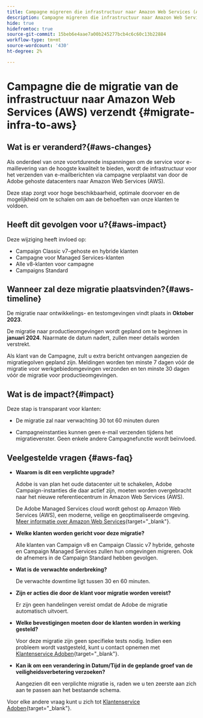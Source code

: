 ```yaml
---
title: Campagne migreren die infrastructuur naar Amazon Web Services (AWS) verzendt
description: Campagne migreren die infrastructuur naar Amazon Web Services (AWS) verzendt
hide: true
hidefromtoc: true
source-git-commit: 15beb6e4aae7a00b245277bcb4c6c60c13b22884
workflow-type: tm+mt
source-wordcount: '430'
ht-degree: 2%

---
```



# Campagne die de migratie van de infrastructuur naar Amazon Web Services (AWS) verzendt {#migrate-infra-to-aws}

## Wat is er veranderd?{#aws-changes}

Als onderdeel van onze voortdurende inspanningen om de service voor e-maillevering van de hoogste kwaliteit te bieden, wordt de infrastructuur voor het verzenden van e-mailberichten via campagne verplaatst van door de Adobe gehoste datacenters naar Amazon Web Services (AWS).

Deze stap zorgt voor hoge beschikbaarheid, optimale doorvoer en de mogelijkheid om te schalen om aan de behoeften van onze klanten te voldoen.

## Heeft dit gevolgen voor u?{#aws-impact}

Deze wijziging heeft invloed op:

* Campaign Classic v7-gehoste en hybride klanten
* Campagne voor Managed Services-klanten
* Alle v8-klanten voor campagne
* Campaigns Standard

## Wanneer zal deze migratie plaatsvinden?{#aws-timeline}

De migratie naar ontwikkelings- en testomgevingen vindt plaats in **Oktober 2023**.

De migratie naar productieomgevingen wordt gepland om te beginnen in **januari 2024**. Naarmate de datum nadert, zullen meer details worden verstrekt.

Als klant van de Campagne, zult u extra bericht ontvangen aangezien de migratiegolven gepland zijn. Meldingen worden ten minste 7 dagen vóór de migratie voor werkgebiedomgevingen verzonden en ten minste 30 dagen vóór de migratie voor productieomgevingen.

## Wat is de impact?{#impact}

Deze stap is transparant voor klanten:

* De migratie zal naar verwachting 30 tot 60 minuten duren

* Campagneinstanties kunnen geen e-mail verzenden tijdens het migratievenster. Geen enkele andere Campagnefunctie wordt beïnvloed.


## Veelgestelde vragen {#aws-faq}

* **Waarom is dit een verplichte upgrade?**

  Adobe is van plan het oude datacenter uit te schakelen, Adobe Campaign-instanties die daar actief zijn, moeten worden overgebracht naar het nieuwe referentiecentrum in Amazon Web Services (AWS).

  De Adobe Managed Services cloud wordt gehost op Amazon Web Services (AWS), een moderne, veilige en geoptimaliseerde omgeving. [Meer informatie over Amazon Web Services](https://aws.amazon.com/application-hosting/benefits/){target="_blank"}.

* **Welke klanten worden gericht voor deze migratie?**

  Alle klanten van Campaign v8 en Campaign Classic v7 hybride, gehoste en Campaign Managed Services zullen hun omgevingen migreren. Ook de afnemers in de Campaign Standard hebben gevolgen.

* **Wat is de verwachte onderbreking?**

  De verwachte downtime ligt tussen 30 en 60 minuten.

* **Zijn er acties die door de klant voor migratie worden vereist?**

  Er zijn geen handelingen vereist omdat de Adobe de migratie automatisch uitvoert.

* **Welke bevestigingen moeten door de klanten worden in werking gesteld?**

  Voor deze migratie zijn geen specifieke tests nodig. Indien een probleem wordt vastgesteld, kunt u contact opnemen met [Klantenservice Adoben](https://experienceleague.adobe.com/?support-solution=Campaign#support){target="_blank"}.


* **Kan ik om een verandering in Datum/Tijd in de geplande groef van de veiligheidsverbetering verzoeken?**

  Aangezien dit een verplichte migratie is, raden we u ten zeerste aan zich aan te passen aan het bestaande schema.


Voor elke andere vraag kunt u zich tot [Klantenservice Adoben](https://experienceleague.adobe.com/?support-solution=Campaign#support){target="_blank"}.
